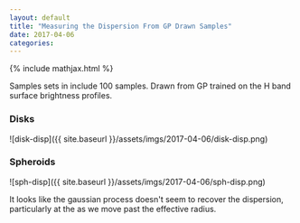 ```yaml
---
layout: default
title: "Measuring the Dispersion From GP Drawn Samples"
date: 2017-04-06
categories:
---
```


{% include mathjax.html  %}

Samples sets in include 100 samples. Drawn from GP trained on the H band surface brightness profiles.

### Disks

![disk-disp]({{ site.baseurl }}/assets/imgs/2017-04-06/disk-disp.png)

### Spheroids

![sph-disp]({{ site.baseurl }}/assets/imgs/2017-04-06/sph-disp.png)


It looks like the gaussian process doesn't seem to recover the dispersion, particularly at the as we move past the effective radius.